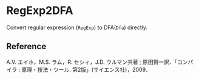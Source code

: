 # RegExp2DFA

Convert regular expression (`RegExp`) to DFA(`Dfa`) directly.

## Reference

A.V. エイホ，M.S. ラム，R. セシィ，J.D. ウルマン共著 ; 原田賢一訳．「コンパイラ : 原理・技法・ツール. 第2版」(サイエンス社)，2009．
